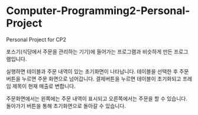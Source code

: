 ﻿# Computer-Programming2-Personal-Project
Personal Project for CP2

포스기(식당에서 주문을 관리하는 기기)에 들어가는 프로그램과 비슷하게 만든 프로그램입니다.

실행하면 테이블과 주문 내역이 있는 초기화면이 나타납니다.
테이블을 선택한 후 주문 버튼을 누르면 주문 화면으로 넘어갑니다.
결제버튼을 누르면 테이블이 초기화되고 프레임 제목이 현재 매출로 변합니다.

주문화면에서는 왼쪽에는 주문 내역이 표시되고 오른쪽에서는 주문을 할 수 있습니다.
돌아가기 버튼을 통해 초기화면으로 돌아갈 수 있습니다.